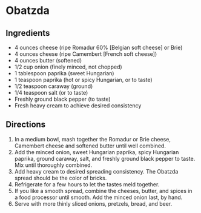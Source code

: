 Obatzda
=======

Ingredients
-----------

- 4 ounces cheese (ripe Romadur 60% [Belgian soft cheese] or Brie)
- 4 ounces cheese (ripe Camembert [French soft cheese])
- 4 ounces butter (softened)
- 1/2 cup onion (finely minced, not chopped)
- 1 tablespoon paprika (sweet Hungarian)
- 1 teaspoon paprika (hot or spicy Hungarian, or to taste)
- 1/2 teaspoon caraway (ground)
- 1/4 teaspoon salt (or to taste)
- Freshly ground black pepper (to taste)
- Fresh heavy cream to achieve desired consistency

Directions
----------

1. In a medium bowl, mash together the Romadur or Brie cheese, Camembert cheese and softened butter until well combined.
2. Add the minced onion, sweet Hungarian paprika, spicy Hungarian paprika, ground caraway, salt, and freshly ground black pepper to taste. Mix until thoroughly combined.
3. Add heavy cream to desired spreading consistency. The Obatzda spread should be the color of bricks.
4. Refrigerate for a few hours to let the tastes meld together.
5. If you like a smooth spread, combine the cheeses, butter, and spices in a food processor until smooth. Add the minced onion last, by hand.
6. Serve with more thinly sliced onions, pretzels, bread, and beer.
